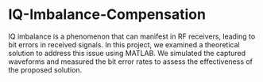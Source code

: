 # IQ-Imbalance-Compensation
IQ imbalance is a phenomenon that can manifest in RF receivers, leading to bit errors in received signals. In this project, we examined a theoretical solution to address this issue using MATLAB. We simulated the captured waveforms and measured the bit error rates to assess the effectiveness of the proposed solution.
